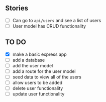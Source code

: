 ## Stories
- [ ]  Can go to `api/users` and see a list of users
- [ ]  User model has CRUD functionality

## TO DO
- [X] make a basic express app
- [ ] add a database
- [ ] add the user model
- [ ] add a route for the user model
- [ ] seed data to view all of the users
- [ ] allow users to be added 
- [ ] delete user functionality 
- [ ] update user functionality
